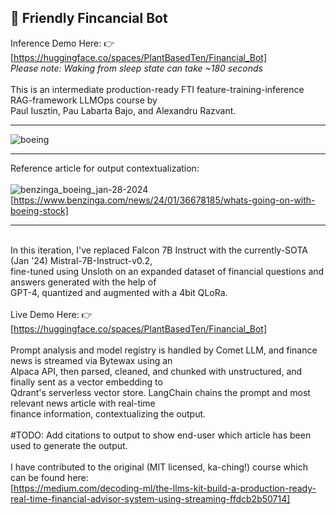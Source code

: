 
## :money_with_wings: Friendly Fincancial Bot 

Inference Demo Here: 👉[https://huggingface.co/spaces/PlantBasedTen/Financial_Bot] \
_Please note: Waking from sleep state can take ~180 seconds_ \
\
This is an intermediate production-ready FTI feature-training-inference RAG-framework LLMOps course by \
Paul Iusztin, Pau Labarta Bajo, and Alexandru Razvant.

-----

![boeing](https://github.com/PlantBasedTendies/hands-on-llms/assets/86295293/3f0a98f2-6b88-4e8e-99aa-52a2419f335b)

-----

Reference article for output contextualization: \
\
![benzinga_boeing_jan-28-2024](https://github.com/PlantBasedTendies/hands-on-llms/assets/86295293/cd4ec1a6-3589-4f95-969d-f2c7fd494cd9) \
[https://www.benzinga.com/news/24/01/36678185/whats-going-on-with-boeing-stock]

-----
\
In this iteration, I've replaced Falcon 7B Instruct with the currently-SOTA (Jan '24) Mistral-7B-Instruct-v0.2, \
fine-tuned using Unsloth on an expanded dataset of financial questions and answers generated with the help of \
GPT-4, quantized and augmented with a 4bit QLoRa. \
\
Live Demo Here: 👉[https://huggingface.co/spaces/PlantBasedTen/Financial_Bot] \
\
Prompt analysis and model registry is handled by Comet LLM, and finance news is streamed via Bytewax using an \
Alpaca API, then parsed, cleaned, and chunked with unstructured, and finally sent as a vector embedding to \
Qdrant's serverless vector store. LangChain chains the prompt and most relevant news article with real-time \
finance information, contextualizing the output. \
\
#TODO: Add citations to output to show end-user which article has been used to generate the output. \
\
I have contributed to the original (MIT licensed, ka-ching!) course which can be found here: \
[https://medium.com/decoding-ml/the-llms-kit-build-a-production-ready-real-time-financial-advisor-system-using-streaming-ffdcb2b50714]
